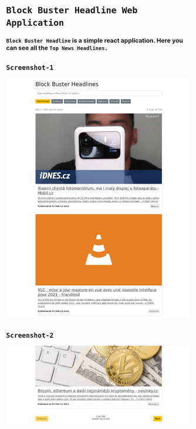 # `Block Buster Headline Web Application`

### `Block Buster Headline` is a simple react application. Here you can see all the `Top News Headlines.`

## `Screenshot-1`
![Screenshot-1](https://raw.githubusercontent.com/0xNaim/block-buster-headline/master/src/screenshot/screenshot-1.jpg)

## `Screenshot-2`
![Screenshot-2](https://raw.githubusercontent.com/0xNaim/block-buster-headline/master/src/screenshot/screenshot-2.jpg)

